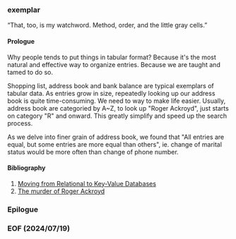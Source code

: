 ### exemplar

“That, too, is my watchword. Method, order, and the little gray cells.”


#### Prologue
Why people tends to put things in tabular format? Because it's the most natural and effective way to organize entries. Because we are taught and tamed to do so. 

Shopping list, address book and bank balance are typical exemplars of tabular data. As entries grow in size, repeatedly looking up our address book is quite time-consuming. We need to way to make life easier. Usually, address book are categoried by A~Z, to look up "Roger Ackroyd", just starts on category "R" and onward. This greatly simplify and speed up the search process. 

As we delve into finer grain of address book, we found that "All entries are equal, but some entries are more equal than others", ie. change of marital status would be more often than change of phone number. 


#### Bibliography 
1. [Moving from Relational to Key-Value Databases](https://www.memurai.com/blog/moving-from-relational-to-key-value-databases)
2. [The murder of Roger Ackroyd](https://www.gutenberg.org/cache/epub/69087/pg69087-images.html)


### Epilogue 


### EOF (2024/07/19)
